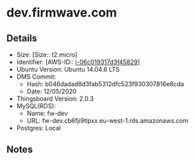 # dev.firmwave.com 

## Details
- Size: [Size:: t2.micro]
- Identifier: [AWS-ID:: [i-06c019317d3f45829](https://eu-west-1.console.aws.amazon.com/ec2/home?region=eu-west-1#InstanceDetails:instanceId=i-06c019317d3f45829)]
- Ubuntu Version: Ubuntu 14.04.6 LTS
- DMS Commit:
	- Hash: b046dadad8d3fab5312dfc523f930307816e8cda
	- Date: 12/05/2020
- Thingsboard Version: 2.0.3
- MySQL(RDS):
	- Name: fw-dev
	- URL: fw-dev.cb6fji9tlpxx.eu-west-1.rds.amazonaws.com
- Postgres: Local

##  Notes